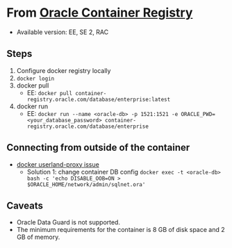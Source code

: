 # From [Oracle Container Registry](https://container-registry.oracle.com/pls/apex/f?p=113:1:921071864780:::1:P1_BUSINESS_AREA:3)
- Available version: EE, SE 2, RAC
    
## Steps 
1. Configure docker registry locally
1. `docker login`
1. docker pull
    - EE: `docker pull container-registry.oracle.com/database/enterprise:latest`
1. docker run
    - EE: `docker run --name <oracle-db> -p 1521:1521 -e ORACLE_PWD=<your_database_password> container-registry.oracle.com/database/enterprise`

## Connecting from outside of the container
- [docker userland-proxy issue](https://franckpachot.medium.com/19c-instant-client-and-docker-1566630ab20e)
    - Solution 1: change container DB config `docker exec -t <oracle-db> bash -c 'echo DISABLE_OOB=ON > $ORACLE_HOME/network/admin/sqlnet.ora'`

## Caveats
- Oracle Data Guard is not supported.
- The minimum requirements for the container is 8 GB of disk space and 2 GB of memory.
